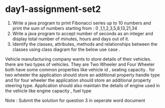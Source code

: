 # day1-assignment-set2

1.	Write a java program to print Fibonacci series up to 10   numbers and print the sum of numbers starting from : 0 ,1,1,2,3,5,8,13,21,34
2.	Write a java program to accept number of seconds as an integer and display total number of minutes, hours and days out of it.
3.	Identify the classes, attributes, methods and relationships between the classes  using class diagram  for the below use case . 

Vehicle manufacturing company wants to store details of their vehicles. there are two types of vehicles. They are Two Wheeler and Four Wheeler both have some common properties like vehicle id , seating capacity . for two wheeler the application should store an additional property handle type and for four wheeler the application should store an additional property steering type. Application  should also maintain the details of engine used in the vehicle like engine capacity , fuel type

Note : Submit the solution for question 3 in seperate word document
